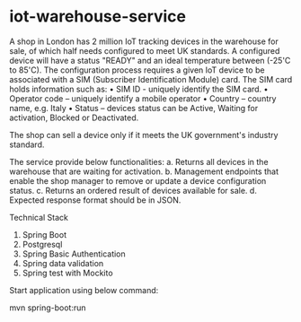 # iot-warehouse-service
A shop in London has 2 million IoT tracking devices in the warehouse for sale, of which half needs configured to meet UK standards. A configured device will have a status "READY" and an ideal temperature between (-25'C to 85'C).
The configuration process requires a given IoT device to be associated with a SIM (Subscriber Identification Module) card. The SIM card holds information such as:
•	SIM ID - uniquely identify the SIM card.
•	Operator code – uniquely identify a mobile operator
•	Country – country name, e.g. Italy
•	Status – devices status can be Active, Waiting for activation, Blocked or Deactivated.
 
The shop can sell a device only if it meets the UK government's industry standard.

The service provide below functionalities:
a.	Returns all devices in the warehouse that are waiting for activation. 
b.	Management endpoints that enable the shop manager to remove or update a device configuration status.
c.	Returns an ordered result of devices available for sale.
d.	Expected response format should be in JSON.

Technical Stack
 1. Spring Boot
 2. Postgresql
 3. Spring Basic Authentication
 4. Spring data validation
 5. Spring test with Mockito
 
 Start application using below command:
 
 mvn spring-boot:run
 
 
